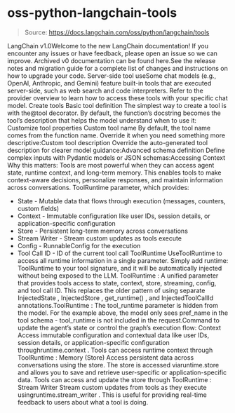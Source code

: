 # oss-python-langchain-tools

> Source: https://docs.langchain.com/oss/python/langchain/tools

LangChain v1.0Welcome to the new LangChain documentation! If you encounter any issues or have feedback, please open an issue so we can improve. Archived v0 documentation can be found here.See the release notes and migration guide for a complete list of changes and instructions on how to upgrade your code.
Server-side tool useSome chat models (e.g., OpenAI, Anthropic, and Gemini) feature built-in tools that are executed server-side, such as web search and code interpreters. Refer to the provider overview to learn how to access these tools with your specific chat model.
Create tools
Basic tool definition
The simplest way to create a tool is with the@tool
decorator. By default, the function’s docstring becomes the tool’s description that helps the model understand when to use it:
Customize tool properties
Custom tool name
By default, the tool name comes from the function name. Override it when you need something more descriptive:Custom tool description
Override the auto-generated tool description for clearer model guidance:Advanced schema definition
Define complex inputs with Pydantic models or JSON schemas:Accessing Context
Why this matters: Tools are most powerful when they can access agent state, runtime context, and long-term memory. This enables tools to make context-aware decisions, personalize responses, and maintain information across conversations.
ToolRuntime
parameter, which provides:
- State - Mutable data that flows through execution (messages, counters, custom fields)
- Context - Immutable configuration like user IDs, session details, or application-specific configuration
- Store - Persistent long-term memory across conversations
- Stream Writer - Stream custom updates as tools execute
- Config - RunnableConfig for the execution
- Tool Call ID - ID of the current tool call
ToolRuntime
UseToolRuntime
to access all runtime information in a single parameter. Simply add runtime: ToolRuntime
to your tool signature, and it will be automatically injected without being exposed to the LLM.
ToolRuntime
: A unified parameter that provides tools access to state, context, store, streaming, config, and tool call ID. This replaces the older pattern of using separate InjectedState
, InjectedStore
, get_runtime()
, and InjectedToolCallId
annotations.ToolRuntime
:
The
tool_runtime
parameter is hidden from the model. For the example above, the model only sees pref_name
in the tool schema - tool_runtime
is not included in the request.Command
to update the agent’s state or control the graph’s execution flow:
Context
Access immutable configuration and contextual data like user IDs, session details, or application-specific configuration throughruntime.context
.
Tools can access runtime context through ToolRuntime
:
Memory (Store)
Access persistent data across conversations using the store. The store is accessed viaruntime.store
and allows you to save and retrieve user-specific or application-specific data.
Tools can access and update the store through ToolRuntime
:
Stream Writer
Stream custom updates from tools as they execute usingruntime.stream_writer
. This is useful for providing real-time feedback to users about what a tool is doing.